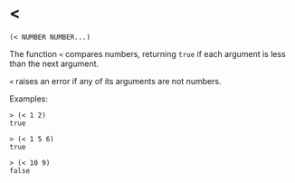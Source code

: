 # <

`(< NUMBER NUMBER...)`

The function `<` compares numbers, returning `true` if each argument
is less than the next argument.

`<` raises an error if any of its arguments are not numbers.

Examples:

    > (< 1 2)
    true

    > (< 1 5 6)
    true

    > (< 10 9)
    false


